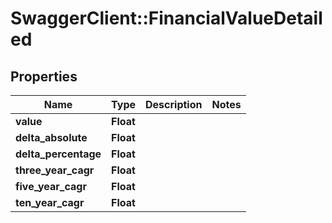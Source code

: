 # SwaggerClient::FinancialValueDetailed

## Properties
Name | Type | Description | Notes
------------ | ------------- | ------------- | -------------
**value** | **Float** |  | 
**delta_absolute** | **Float** |  | 
**delta_percentage** | **Float** |  | 
**three_year_cagr** | **Float** |  | 
**five_year_cagr** | **Float** |  | 
**ten_year_cagr** | **Float** |  | 


